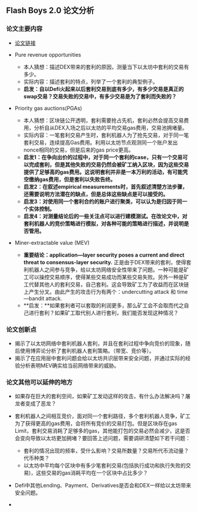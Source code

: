 ## Flash Boys 2.0 论文分析

### 论文主要内容

- [论文链接](https://ieeexplore.ieee.org/stamp/stamp.jsp?tp=&arnumber=9152675)

- Pure revenue opportunities
  - 本人猜想：描述DEX带来的套利的原因，测量当下以太坊中套利的交易有多少。
  - 实际内容：描述套利的特点，列举了一个套利的典型例子。
  - **启发：自以Defi火起来以后套利交易到底有多少，有多少交易是真正的swap交易？交易失败的交易中，有多少交易是为了套利而失败的？**
- Priority gas auctions(PGAs)
  - 本人猜想：区块链公开透明，套利需要抢占先机，套利必然会提高交易费用，分析自从DEX入场之后以太坊的平均交易gas费用，交易池拥堵量。
  - 实际内容：一笔套利交易产生时，套利机器人为了抢先交易，对于同一笔套利交易，连续提高Gas费用。利用以太坊节点观测同一个账户发出nonce相同的交易，但是后来的gas price更高。
  - **启发1：在争向出价的过程中，对于同一个套利的case，只有一个交易可以完成套利，但是其他失败的交易仍然会被矿工纳入区块，因为这些交易提供了足够高的gas费用。这说明套利并非是一本万利的活动，有可能凭空缴纳gas费用，但是套利以失败告终。**
  - **启发2：在叙述empirical measurements时，首先叙述清楚方法步骤，还需要说明方法潜在的缺点，但是总体这些缺点是可以接受的。**
  - **启发3：对使用同一个套利合约的账户进行聚类，可以认为是归因于同一个实体控制。**
  - **启发4：对测量结论后的一些关注点可以进行建模测试。在改论文中，对套利机器人的竞价策略进行模拟，对各种可能的策略进行描述，并说明是否管用。**
- Miner-extractable value (MEV)
  - **重要结论：application—layer security poses a current and direct threat to consensus-layer security.** 正是由于DEX带来的套利，使得套利机器人之间参与竞争，给以太坊网络安全性带来了问题。一种可能是矿工可以操控交易顺序，使得某些交易成功而某些交易失败。另外一种是矿工代替其他人的套利交易，自己套利。这会导致矿工为了收益而在区块链上产生分叉。由此产生的攻击行为有两个：undercutting attack 和 time—bandit attack.
  - **启发：**如果套利者可以套取的利润更多，那么矿工会不会取而代之自己进行套利？如果矿工取代别人进行套利，我们能否发现这种情况？

### 论文创新点

- 揭示了以太坊网络中套利机器人套利，并且在套利过程中争向竞价的现象，随后使用博弈论分析了套利机器人套利策略。（带宽、竞价等）。
- 揭示了在应用层中套利问题会给以太坊共识层带来安全问题，并通过实际的经验分析表明MEV确实给当前网络带来的威胁。

### 论文其他可以延伸的地方

- 如果存在巨大的套利空间，如果矿工发动这样的攻击，有什么办法解决吗？屠龙者变成了恶龙？

- 套利机器人之间相互竞价，面对同一个套利路径，多个套利机器人竞争，矿工为了获得更高的gas费用，会将所有竞价的交易打包。但是区块存在gas Limit，套利交易消耗了足够多的gas，其他能打包的交易必然会减少，这是否会变向导致以太坊更加拥堵？要回答上述问题，需要调研清楚如下若干问题：
  - 套利的情况出现的频率，受什么影响？交易所数量？交易所代币流动量？代币种类？
  - 以太坊中平均每个区块中有多少笔套利交易(包括执行成功和执行失败的交易)，这些交易的gas消耗平均在一个区块中占比多少？
- Defi中其他Lending、Payment、Derivatives是否会和DEX一样给以太坊带来安全问题。
- 

